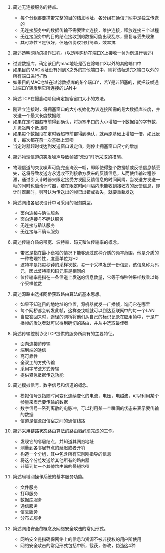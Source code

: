 1. 简述无连接服务的特点。
   - 每个分组都要携带完整的目的结点地址，各分组在通信子网中是独立传送的
   - 无连接服务中的数据传输不需要建立连接，维护连接，释放连接三个过程
   - 无连接服务中的目的结点接收到的数据可能出现乱序，重复与丢失现象 
   - 其可靠性不是很好，但通信协议相对简单，效率搞

2. 简述透明网桥的操作过程。(以透明网桥在端口X上接收一帧为例进行表述)
  - 过滤数据库，确定该目的mac地址是否在除端口X以外的其他端口中
  - 如果目的MAC地址没有列到X之外的其他端口中，则将该帧送完X端口以外的所有端口进行扩散
  - 如果目的MAC地址在过滤数据库的某个端口Y，若Y是非阻塞的，就把该帧通过端口Y转发到它所连接的LAN中

3. 简述TCP在慢启动阶段确定拥塞窗口大小的方法。
  - 刚建立连接时，将拥塞窗口的大小初始化为该连接所需的最大数据库长度，并发送一个最大长度数据段
  - 如果在定时器超市前得到确认，将拥塞串口的大小增加一个数据段的字节数，并发送两个数据段
  - 如果每个数据段在定时器超市前都得到确认，就再原基础上增加一倍，如此反复，每次都在前一次基础上驾呗
  - 当定时器超时或达到发送窗口设定值，则停止拥塞窗口尺寸的增加

4. 简述物理信道的突发噪声导致帧被“淹没”时所采取的措施。
  - 物理信道的突发噪声可能完全淹没一帧，即即使得整个数据帧或反馈信息帧丢失，这将导致发送方永远收不到接收方发来的反馈信息，从而使传输过程停滞，通过引入计时器来限定接受方发回反馈信息的时间间隔，当发送方发送一帧的同时也启动计时器，若在限定时间间隔内未能收到接收方的反馈信息，即计时器超时，则可认为传送出的帧已出错或丢失，就要重新发送

5. 简述网络各层次设计中可采用的服务类型。
   -  面向连接与确认服务
   -  面向连接与不确认服务
   -  无连接与确认服务
   -  无连接与不确认服务

6. 简述传输介质的带宽、波特率、码元和位传输率的概念。
   - 带宽是指在最小衰减的情况下能够通过这种介质的频率范围，他是介质的一种物理特性，度量单位为Hz
   - 波特率是指每秒钟的采样次数，每一个采样发送一份信息，该信息称为码元，因此波特率和码元率是相同的
   - 位传输率是指在一条信道上发送的信息数量，它等于每秒钟采样数乘以每个采样位数 

7. 简述源路由选择网桥获取路由算法的基本思想。
   - 如果不知道目的地地址的位置，源机器就发一广播帧，询问它在哪里
   - 每个网桥都会转发此帧，这样查找帧就可以到达互联网中的每一个LAN
   - 当应答回来时，途径的网桥将他们从自己的标识记录在应用帧中，于是广播帧的发送者就可以得到确切的路由，并从中选取最佳者

8. 简述传输控制协议TCP提供的服务所具有的主要特征。
   - 面向连接的传输
   - 端到端的通信
   - 高可靠性
   - 全双工的方式传输
   - 采用字节流方式传输
   - 提供紧急数据传送功能

9. 简述模拟信号、数字信号和信道的概念。
   - 模拟信号是指随时间变化连续变化的电流，电压，电磁波，可以利用某个参量来表示要传输的数据
   - 数字信号一系列离散的电脉冲，可以利用某一个瞬间的状态来表示要传输的数据
   - 信道是信源跟信宿之间的通信线路

10. 简述采用链路状态路由算法的路由器必须完成的工作。
    - 发现它的邻居结点，并知道其网络地址
    - 测量到各邻居节点的延迟或者开销
    - 构造一个分组，其中包含所有它刚刚指导的信息
    - 将这个分组发送给其他所有的路由器
    - 计算到每一个其他路由器的最短路径

11. 简述局域网操作系统的基本服务功能。
    - 文件服务
    - 打印服务
    - 数据库服务
    - 通信服务
    - 信息服务
    - 分布式服务
 
12. 简述网络安全的概念及网络安全攻击的常见形式。
    - 网络安全是指确保网络上的信息和资源不被非授权的用户所使用
    - 网络安全攻击的常见形式包括中断，截获，修改，伪造这4种
